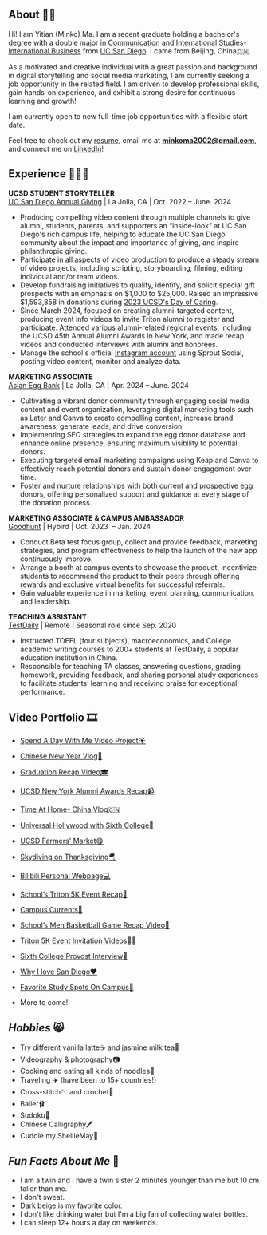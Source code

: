 ## About 👋🏼
Hi! I am Yitian (Minko) Ma. I am a recent graduate holding a bachelor's degree with a double major in [Communication](https://communication.ucsd.edu/) and [International Studies- International Business](https://isp.ucsd.edu/) from [UC San Diego](https://ucsd.edu/). I came from Beijing, China🇨🇳.

As a motivated and creative individual with a great passion and background in digital storytelling and social media marketing, I am currently seeking a job opportunity in the related field. I am driven to develop professional skills, gain hands-on experience, and exhibit a strong desire for continuous learning and growth!

I am currently open to new full-time job opportunities with a flexible start date.

Feel free to check out my [resume](https://docs.google.com/document/d/1oiS40n4E6xrcNJoNwyxmOWYLj2h-8s7bKufqQRAZhfU/edit), email me at **minkoma2002@gmail.com**, and connect me on [LinkedIn](https://www.linkedin.com/in/minko-ma-281519255/)!

## Experience 💁🏻‍♀️
**UCSD STUDENT STORYTELLER** <br>
[UC San Diego Annual Giving](https://giving.ucsd.edu/) | La Jolla, CA | Oct. 2022 – June. 2024
* Producing compelling video content through multiple channels to give alumni, students, parents, and supporters an “inside-look” at UC San Diego's rich campus life, helping to educate the UC San Diego community about the impact and importance of giving, and inspire philanthropic giving.
* Participate in all aspects of video production to produce a steady stream of video projects, including scripting, storyboarding, filming, editing individual and/or team videos.
* Develop fundraising initiatives to qualify, identify, and solicit special gift prospects with an emphasis on $1,000 to $25,000. Raised an impressive $1,593,858 in donations during [2023 UCSD's Day of Caring](https://ucare.ucsd.edu/pages/home-2308).
* Since March 2024, focused on creating alumni-targeted content, producing event info videos to invite Triton alumni to register and participate. Attended various alumni-related regional events, including the UCSD 45th Annual Alumni Awards in New York, and made recap videos and conducted interviews with alumni and honorees.
* Manage the school's official [Instagram account](https://www.instagram.com/ucsdstorytellers) using Sprout Social, posting video content, monitor and analyze data.

**MARKETING ASSOCIATE**<br>
[Asian Egg Bank](https://www.asianeggbank.com/) | La Jolla, CA | Apr. 2024 – June. 2024
* Cultivating a vibrant donor community through engaging social media content and event organization, leveraging digital marketing tools such as Later and Canva to create compelling content, increase brand awareness, generate leads, and drive conversion
* Implementing SEO strategies to expand the egg donor database and enhance online presence, ensuring maximum visibility to potential donors.
* Executing targeted email marketing campaigns using Keap and Canva to effectively reach potential donors and sustain donor engagement over time.
* Foster and nurture relationships with both current and prospective egg donors, offering personalized support and guidance at every stage of the donation process.

**MARKETING ASSOCIATE & CAMPUS AMBASSADOR**<br>
[Goodhunt](https://www.goodhunt.com/gh-page/home#about) | Hybird | Oct. 2023  – Jan. 2024
* Conduct Beta test focus group, collect and provide feedback, marketing strategies, and program effectiveness to help the launch of the new app continuously improve.
* Arrange a booth at campus events to showcase the product, incentivize students to recommend the product to their peers through offering rewards and exclusive virtual benefits for successful referrals.
* Gain valuable experience in marketing, event planning, communication, and leadership.

**TEACHING ASSISTANT**<br>
[TestDaily](https://www.testdaily.cn/) | Remote | Seasonal role since Sep. 2020
* Instructed TOEFL (four subjects), macroeconomics, and College academic writing courses to 200+ students at TestDaily, a popular education institution in China.
* Responsible for teaching TA classes, answering questions, grading homework, providing feedback, and sharing personal study experiences to facilitate students’ learning and receiving praise for exceptional performance.

## **Video Portfolio** 🎞️

* [Spend A Day With Me Video Project☀️](https://youtu.be/q2FydPe0dEs?si=Hiq64SotP45n8kg3)

* [Chinese New Year Vlog🥳](https://www.instagram.com/p/CnxFVnZJ-c2/)

* [Graduation Recap Video🎓](https://drive.google.com/file/d/1-7BBD84FGpq1QqEipjc3NewutDOL_z6-/view?usp=sharing)

* [UCSD New York Alumni Awards Recap📹](https://www.instagram.com/p/C5o5H6OPJcL/)

* [Time At Home- China Vlog🇨🇳](https://www.instagram.com/p/Czt-H4xPql_/)

* [Universal Hollywood with Sixth College🎢](https://www.instagram.com/p/C7hfQv7Pga-/)

* [UCSD Farmers' Market😋](https://www.instagram.com/p/C5RECJtOtdj/)

* [Skydiving on Thanksgiving🪂](https://www.instagram.com/p/C1C-v7sPo2n/)

* [Bilibili Personal Webpage💻](https://space.bilibili.com/27967565?spm_id_from=333.999.0.0)

* [School’s Triton 5K Event Recap🏃](https://www.instagram.com/p/CyyrS56P3Up/)

* [Campus Currents🎤](https://www.instagram.com/p/C7FA0LAPYn7/)

* [School’s Men Basketball Game Recap Video🏀](https://www.instagram.com/p/Cqt1l_DJgZ7/)

* [Triton 5K Event Invitation Videos🙌🏻](https://www.instagram.com/p/CylwhxduHmM/)

* [Sixth College Provost Interview🎤](https://www.youtube.com/watch?v=qGBwtQJhGSU&t=18s)

* [Why I love San Diego❤️](https://www.instagram.com/p/Co8DVJmDtAN/)

* [Favorite Study Spots On Campus🏫](https://www.instagram.com/p/Cn7oQQUD6-c/)

* More to come!!



## *Hobbies* 😸
* Try different vanilla latte☕️ and jasmine milk tea🧋
* Videography & photography📷
* Cooking and eating all kinds of noodles🍜
* Traveling ✈️ (have been to 15+ countries!)
* Cross-stitch🪡 and crochet🧶
* Ballet🩰
* Sudoku🔢
* Chinese Calligraphy🖊️
* Cuddle my ShellieMay🧸

## *Fun Facts About Me* 🤫
* I am a twin and I have a twin sister 2 minutes younger than me but 10 cm taller than me.
* I don't sweat.
* Dark beige is my favorite color.
* I don't like drinking water but I'm a big fan of collecting water bottles.
* I can sleep 12+ hours a day on weekends.
